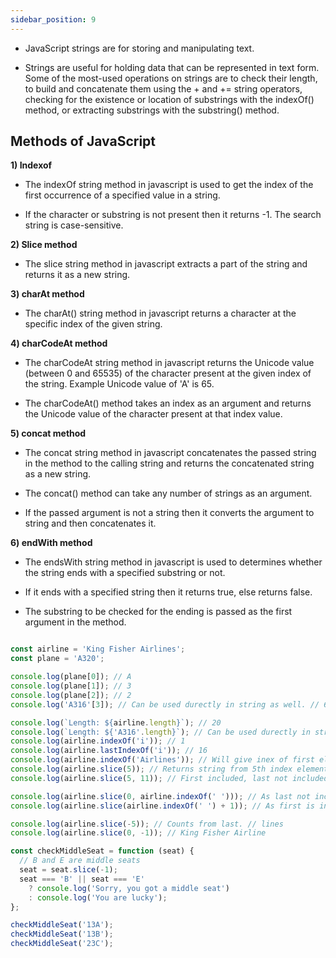 ```yaml
---
sidebar_position: 9
---
```


- JavaScript strings are for storing and manipulating text.

- Strings are useful for holding data that can be represented in text form. Some of the most-used operations on strings are to check their length, to build and concatenate them using the + and += string operators, checking for the existence or location of substrings with the indexOf() method, or extracting substrings with the substring() method.



## Methods of JavaScript

**1) Indexof**

- The indexOf string method in javascript is used to get the index of the first occurrence of a specified value in a string.

- If the character or substring is not present then it returns -1. The search string is case-sensitive.

**2) Slice method**

- The slice string method in javascript extracts a part of the string and returns it as a new string.

**3) charAt method**

- The charAt() string method in javascript returns a character at the specific index of the given string.

**4) charCodeAt method**

- The charCodeAt string method in javascript returns the Unicode value (between 0 and 65535) of the character present at the given index of the string. Example Unicode value of 'A' is 65.

- The charCodeAt() method takes an index as an argument and returns the Unicode value of the character present at that index value.

**5) concat method**

- The concat string method in javascript concatenates the passed string in the method to the calling string and returns the concatenated string as a new string.

- The concat() method can take any number of strings as an argument.

- If the passed argument is not a string then it converts the argument to string and then concatenates it.


**6) endWith method**

- The endsWith string method in javascript is used to determines whether the string ends with a specified substring or not.

- If it ends with a specified string then it returns true, else returns false.

- The substring to be checked for the ending is passed as the first argument in the method.






```js

const airline = 'King Fisher Airlines';
const plane = 'A320';

console.log(plane[0]); // A
console.log(plane[1]); // 3
console.log(plane[2]); // 2
console.log('A316'[3]); // Can be used durectly in string as well. // 6

console.log(`Length: ${airline.length}`); // 20
console.log(`Length: ${'A316'.length}`); // Can be used durectly in string as well. // 20
console.log(airline.indexOf('i')); // 1
console.log(airline.lastIndexOf('i')); // 16
console.log(airline.indexOf('Airlines')); // Will give inex of first element which is 'A' here, if not present returns -1 // 12
console.log(airline.slice(5)); // Returns string from 5th index element, includes 5th element. // Fisher Airlines
console.log(airline.slice(5, 11)); // First included, last not included // Fisher 

console.log(airline.slice(0, airline.indexOf(' '))); // As last not included // King
console.log(airline.slice(airline.indexOf(' ') + 1)); // As first is included, we don't need space to be included // Fisher Airlines

console.log(airline.slice(-5)); // Counts from last. // lines
console.log(airline.slice(0, -1)); // King Fisher Airline

const checkMiddleSeat = function (seat) {
  // B and E are middle seats
  seat = seat.slice(-1);
  seat === 'B' || seat === 'E'
    ? console.log('Sorry, you got a middle seat')
    : console.log('You are lucky');
};

checkMiddleSeat('13A');
checkMiddleSeat('13B');
checkMiddleSeat('23C');
```
